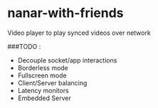 nanar-with-friends
==================

Video player to play synced videos over network

###TODO :
* Decouple socket/app interactions
* Borderless mode
* Fullscreen mode
* Client/Server balancing
* Latency monitors
* Embedded Server